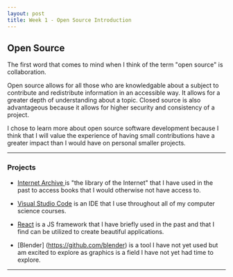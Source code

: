 ```yaml
---
layout: post
title: Week 1 - Open Source Introduction
---
```



## Open Source 

The first word that comes to mind when I think of the term "open source" is collaboration.

<!--more-->

Open source allows for all those who are knowledgable about a subject to contribute and redistribute information in an accessible way. It allows for a greater depth of understanding about a topic. Closed source is also advantageous because it allows for higher security and consistency of a project.

I chose to learn more about open source software development because I think that I will value the experience of having small contributions have a greater impact than I would have on personal smaller projects.

---

### Projects

 - [ Internet Archive ](https://github.com/internetarchive)  is "the library of the Internet" that I have used in the past to access books that I would otherwise not have access to.

 -  [Visual Studio Code](https://github.com/microsoft/vscode) is an IDE that I use throughout all of my computer science courses.

 - [React](https://github.com/facebook/react) is a JS framework that I have briefly used in the past and that I find can be utilized to create beautiful applications.

 - [Blender] (https://github.com/blender) is a tool I have not yet used but am excited to explore as graphics is a field I have not yet had time to explore.

---